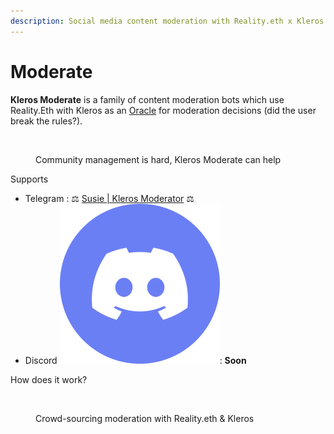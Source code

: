 ```yaml
---
description: Social media content moderation with Reality.eth x Kleros
---
```


# Moderate

**Kleros Moderate** is a family of content moderation bots which use Reality.Eth with Kleros as an [Oracle](../oracle.md) for moderation decisions (did the user break the rules?).

<figure><img src="../../.gitbook/assets/image (26).png" alt=""><figcaption><p>Community management is hard, Kleros Moderate can help</p></figcaption></figure>

Supports

* Telegram <img src="../../.gitbook/assets/image (1) (3).png" alt="" data-size="line">: ⚖️ [Susie | Kleros Moderator](https://t.me/SusieTheKlerosModeratorBot?start) ⚖️
* Discord <img src="../../.gitbook/assets/image (3) (1) (1).png" alt="" data-size="line">: **Soon**

How does it work?

<figure><img src="../../.gitbook/assets/image (100).png" alt=""><figcaption><p>Crowd-sourcing moderation with Reality.eth &#x26; Kleros</p></figcaption></figure>

